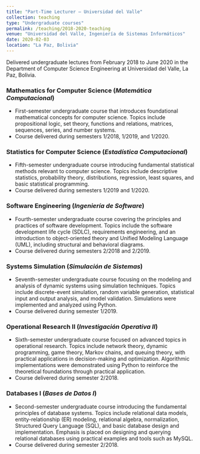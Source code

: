 ```yaml
---
title: "Part-Time Lecturer – Universidad del Valle"
collection: teaching
type: "Undergraduate courses"
permalink: /teaching/2018-2020-teaching
venue: "Universidad del Valle, Ingeniería de Sistemas Informáticos"
date: 2020-02-03
location: "La Paz, Bolivia"
---
```


Delivered undergraduate lectures from February 2018 to June 2020 in the Department of Computer Science Engineering at Universidad del Valle, La Paz, Bolivia.

### Mathematics for Computer Science (*Matemática Computacional*) 
- First-semester undergraduate course that introduces foundational mathematical concepts for computer science. Topics include propositional logic, set theory, functions and relations, matrices, sequences, series, and number systems.
- Course delivered during semesters 1/2018, 1/2019, and 1/2020.


### Statistics for Computer Science (*Estadística Computacional*)  
- Fifth-semester undergraduate course introducing fundamental statistical methods relevant to computer science. Topics include descriptive statistics, probability theory, distributions, regression, least squares, and basic statistical programming.  
- Course delivered during semesters 1/2019 and 1/2020.

### Software Engineering (*Ingeniería de Software*)  
- Fourth-semester undergraduate course covering the principles and practices of software development. Topics include the software development life cycle (SDLC), requirements engineering, and an introduction to object-oriented theory and Unified Modeling Language (UML), including structural and behavioral diagrams.  
- Course delivered during semesters 2/2018 and 2/2019.

### Systems Simulation (*Simulación de Sistemas*)

- Seventh-semester undergraduate course focusing on the modeling and analysis of dynamic systems using simulation techniques. Topics include discrete-event simulation, random variable generation, statistical input and output analysis, and model validation. Simulations were implemented and analyzed using Python.
- Course delivered during semester 1/2019.

### Operational Research II (*Investigación Operativa II*)

- Sixth-semester undergraduate course focused on advanced topics in operational research. Topics include network theory, dynamic programming, game theory, Markov chains, and queuing theory, with practical applications in decision-making and optimization. Algorithmic implementations were demonstrated using Python to reinforce the theoretical foundations through practical application.
- Course delivered during semester 2/2018.

### Databases I (*Bases de Datos I*)

- Second-semester undergraduate course introducing the fundamental principles of database systems. Topics include relational data models, entity-relationship (ER) modeling, relational algebra, normalization, Structured Query Language (SQL), and basic database design and implementation. Emphasis is placed on designing and querying relational databases using practical examples and tools such as MySQL.
- Course delivered during semester 2/2018.
